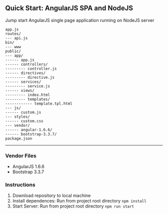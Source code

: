## Quick Start: AngularJS SPA and NodeJS

Jump start AngularJS single page application running on NodeJS server  

```
app.js
routes/
--- api.js
bin/
--- www
public/
--- app/
------ app.js
------ controllers/
--------- controller.js
------ directives/
--------- directive.js
------ services/
--------- service.js
------ views/
--------- index.html
--------- templates/
------------ template.tpl.html
--- js/
------ custom.js
--- styles/
------ custom.css
--- vendor/
------ angular-1.6.6/
------ bootstrap-3.3.7/
package.json
```

-----

### Vendor Files
- AngularJS 1.6.6
- Bootstrap 3.3.7

### Instructions
1. Download repository to local machine
2. Install dependences: 
Run from project root directory ```npm install```
3. Start Server: 
Run from project root directory ```npm run start```
